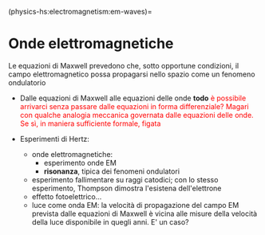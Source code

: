 (physics-hs:electromagnetism:em-waves)=
# Onde elettromagnetiche

Le equazioni di Maxwell prevedono che, sotto opportune condizioni, il campo elettromagnetico possa propagarsi nello spazio come un fenomeno ondulatorio

- Dalle equazioni di Maxwell alle equazioni delle onde **todo** <span style="color:red">è possibile arrivarci senza passare dalle equazioni in forma differenziale? Magari con qualche analogia meccanica governata dalle equazioni delle onde. Se sì, in maniera sufficiente formale, figata</span>

- Esperimenti di Hertz:
  - onde elettromagnetiche:
    - esperimento onde EM
    - **risonanza**, tipica dei fenomeni ondulatori
  - esperimento fallimentare su raggi catodici; con lo stesso esperimento, Thompson dimostra l'esistena dell'elettrone
  - effetto fotoelettrico...
  - luce come onda EM: la velocità di propagazione del campo EM prevista dalle equazioni di Maxwell è vicina alle misure della velocità della luce disponibile in quegli anni. E' un caso?
